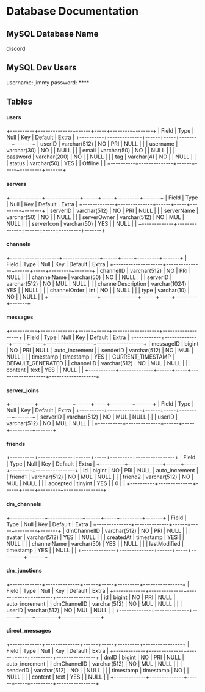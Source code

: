 # Database Documentation

## MySQL Database Name
discord

## MySQL Dev Users
username: jimmy
password: ****

## Tables

#### users
+----------+--------------+------+-----+---------+-------+
| Field    | Type         | Null | Key | Default | Extra |
+----------+--------------+------+-----+---------+-------+
| userID   | varchar(512) | NO   | PRI | NULL    |       |
| username | varchar(30)  | NO   |     | NULL    |       |
| email    | varchar(50)  | NO   |     | NULL    |       |
| password | varchar(200) | NO   |     | NULL    |       |
| tag      | varchar(4)   | NO   |     | NULL    |       |
| status   | varchar(50)  | YES  |     | Offline |       |
+----------+--------------+------+-----+---------+-------+


#### servers
+-------------+--------------+------+-----+---------+-------+
| Field       | Type         | Null | Key | Default | Extra |
+-------------+--------------+------+-----+---------+-------+
| serverID    | varchar(512) | NO   | PRI | NULL    |       |
| serverName  | varchar(50)  | NO   |     | NULL    |       |
| serverOwner | varchar(512) | NO   | MUL | NULL    |       |
| serverIcon  | varchar(50)  | YES  |     | NULL    |       |
+-------------+--------------+------+-----+---------+-------+

#### channels
+--------------------+---------------+------+-----+---------+-------+
| Field              | Type          | Null | Key | Default | Extra |
+--------------------+---------------+------+-----+---------+-------+
| channelID          | varchar(512)  | NO   | PRI | NULL    |       |
| channelName        | varchar(50)   | NO   |     | NULL    |       |
| serverID           | varchar(512)  | NO   | MUL | NULL    |       |
| channelDescription | varchar(1024) | YES  |     | NULL    |       |
| channelOrder       | int           | NO   |     | NULL    |       |
| type               | varchar(10)   | NO   |     | NULL    |       |
+--------------------+---------------+------+-----+---------+-------+

#### messages
+-----------+--------------+------+-----+-------------------+-------------------+
| Field     | Type         | Null | Key | Default           | Extra             |
+-----------+--------------+------+-----+-------------------+-------------------+
| messageID | bigint       | NO   | PRI | NULL              | auto_increment    |
| senderID  | varchar(512) | NO   | MUL | NULL              |                   |
| timestamp | timestamp    | YES  |     | CURRENT_TIMESTAMP | DEFAULT_GENERATED |
| channelID | varchar(512) | NO   | MUL | NULL              |                   |
| content   | text         | YES  |     | NULL              |                   |
+-----------+--------------+------+-----+-------------------+-------------------+

#### server_joins
+----------+--------------+------+-----+---------+-------+
| Field    | Type         | Null | Key | Default | Extra |
+----------+--------------+------+-----+---------+-------+
| serverID | varchar(512) | NO   | MUL | NULL    |       |
| userID   | varchar(512) | NO   | MUL | NULL    |       |
+----------+--------------+------+-----+---------+-------+

#### friends
+----------+--------------+------+-----+---------+----------------+
| Field    | Type         | Null | Key | Default | Extra          |
+----------+--------------+------+-----+---------+----------------+
| id       | bigint       | NO   | PRI | NULL    | auto_increment |
| friend1  | varchar(512) | NO   | MUL | NULL    |                |
| friend2  | varchar(512) | NO   | MUL | NULL    |                |
| accepted | tinyint      | YES  |     | 0       |                |
+----------+--------------+------+-----+---------+----------------+


#### dm_channels
+--------------+--------------+------+-----+---------+-------+
| Field        | Type         | Null | Key | Default | Extra |
+--------------+--------------+------+-----+---------+-------+
| dmChannelID  | varchar(512) | NO   | PRI | NULL    |       |
| avatar       | varchar(512) | YES  |     | NULL    |       |
| createdAt    | timestamp    | YES  |     | NULL    |       |
| channelName  | varchar(50)  | YES  |     | NULL    |       |
| lastModified | timestamp    | YES  |     | NULL    |       |
+--------------+--------------+------+-----+---------+-------+


#### dm_junctions
+-------------+--------------+------+-----+---------+----------------+
| Field       | Type         | Null | Key | Default | Extra          |
+-------------+--------------+------+-----+---------+----------------+
| id          | bigint       | NO   | PRI | NULL    | auto_increment |
| dmChannelID | varchar(512) | NO   | MUL | NULL    |                |
| userID      | varchar(512) | NO   | MUL | NULL    |                |
+-------------+--------------+------+-----+---------+----------------+

#### direct_messages
+-------------+--------------+------+-----+---------+----------------+
| Field       | Type         | Null | Key | Default | Extra          |
+-------------+--------------+------+-----+---------+----------------+
| dmID        | bigint       | NO   | PRI | NULL    | auto_increment |
| dmChannelID | varchar(512) | NO   | MUL | NULL    |                |
| senderID    | varchar(512) | NO   |     | NULL    |                |
| timestamp   | timestamp    | NO   |     | NULL    |                |
| content     | text         | YES  |     | NULL    |                |
+-------------+--------------+------+-----+---------+----------------+